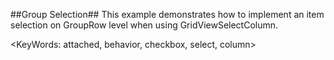 ##Group Selection##
This example demonstrates how to implement an item selection on GroupRow level when using GridViewSelectColumn.

<KeyWords: attached, behavior, checkbox, select, column>